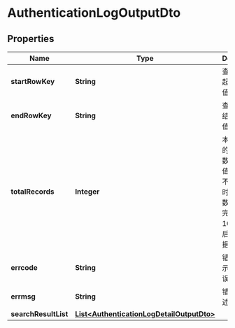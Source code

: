 
# AuthenticationLogOutputDto

## Properties
Name | Type | Description | Notes
------------ | ------------- | ------------- | -------------
**startRowKey** | **String** | 查询结果中起始rowkey值。 |  [optional]
**endRowKey** | **String** | 查询结果中结束rowkey值。 |  [optional]
**totalRecords** | **Integer** | 本次查询到的总结果数。最大取值为101，不足101条时表示当前数据已查询完；等于101条表示后续还有数据。 |  [optional]
**errcode** | **String** | 错误码。0表示没有错误。 |  [optional]
**errmsg** | **String** | 错误信息描述。 |  [optional]
**searchResultList** | [**List&lt;AuthenticationLogDetailOutputDto&gt;**](AuthenticationLogDetailOutputDto.md) |  |  [optional]



